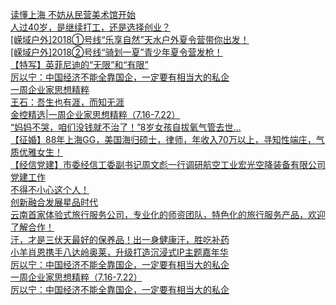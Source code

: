   
[读懂上海 不妨从民营美术馆开始](http://www.dianyue.me/archives/111/oymbhjgzd9zyn042/)  
[人过40岁，是继续打工，还是选择创业？](http://www.dianyue.me/archives/694/px8p99b4owt4nu2n/)  
[[嵘域户外]2018①号线“乐享自然”天水户外夏令营带你出发！](http://www.dianyue.me/archives/846/rdl86lbrugwx30sa/)  
[[嵘域户外]2018②号线“骑划一夏”青少年夏令营发枪！](http://www.dianyue.me/archives/846/k06h33zlqhgr1q12/)  
[【特写】英菲尼迪的“无限”和“有限”](http://www.dianyue.me/archives/390/stngzrjb6o3wi26b/)  
[厉以宁：中国经济不能全靠国企，一定要有相当大的私企](http://www.dianyue.me/archives/734/f2nfol5lm874hybg/)  
[一周企业家思想精粹](http://www.dianyue.me/archives/534/n6rwa6dsmooq1tt7/)  
[王石：吾生也有涯，而知无涯](http://www.dianyue.me/archives/215/5b3ygct38xxjdzka/)  
[金控精选|一周企业家思想精粹（7.16-7.22）](http://www.dianyue.me/archives/775/fji7xeawg1hawur9/)  
[“妈妈不哭，咱们没钱就不治了！”8岁女孩自拔氧气管去世…](http://www.dianyue.me/archives/546/0h4jrcv52dyzcxr8/)  
[【征婚】88年上海GG，美国海归硕士，律师，年收入70万以上，寻知性端庄，气质优雅女生！](http://www.dianyue.me/archives/600/ycvgjrraom5bs1pv/)  
[【经信党建】市委经信工委副书记周文彪一行调研航空工业宏光空降装备有限公司党建工作](http://www.dianyue.me/archives/905/i02ybxb9klbg3dpq/)  
[不得不小心这个人！](http://www.dianyue.me/archives/847/isx5ylbqujrc4jqz/)  
[创新融合发展星品时代](http://www.dianyue.me/archives/122/2ad7w6pmkrla29jl/)  
[云南首家体验式旅行服务公司，专业化的师资团队，特色化的旅行服务产品，欢迎了解合作！](http://www.dianyue.me/archives/063/wgsg761yvfyh0okt/)  
[汗，才是三伏天最好的保养品！出一身健康汗，胜吃补药](http://www.dianyue.me/archives/706/34qc7qishim2y68m/)  
[小羊肖恩携手八达岭奥莱，升级打造沉浸式IP主题嘉年华](http://www.dianyue.me/archives/798/mezef2qsdgy1ugrk/)  
[厉以宁：中国经济不能全靠国企，一定要有相当大的私企](http://www.dianyue.me/archives/264/sr4rpebhwa6e1qyk/)  
[一周企业家思想精粹（7.16-7.22）](http://www.dianyue.me/archives/050/5avwa979fqsgcopn/)  
[厉以宁：中国经济不能全靠国企，一定要有相当大的私企](http://www.dianyue.me/archives/302/p3kcs7wwc2z33clq/)